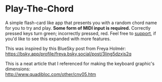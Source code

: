 # Play-The-Chord

A simple flash-card like app that presents you with a random chord name for you to try and play. **Some form of MIDI input is required.** Correctly pressed keys turn green; incorrectly pressed, red. Feel free to [support](https://ko-fi.com/gregorypotter), if you'd like to see this expanded with more features.

This was inspired by this BlueSky post from Freya Holmér:  
https://bsky.app/profile/freya.bsky.social/post/3ling5dzxjs2q

This is a neat article that I referenced for making the keyboard graphic's dimensions:  
http://www.quadibloc.com/other/cnv05.htm